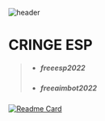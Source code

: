![header](https://capsule-render.vercel.app/api?type=waving&color=5532a8&text=dx9&desc=average%20aimbot&fontColor=ffffff&height=300&fontAlignY=40)

# CRINGE ESP
> - ##### freeesp2022
> - ##### freeaimbot2022

[![Readme Card](https://github-readme-stats.vercel.app/api/pin/?username=dx9ware&repo=github-readme-stats)](https://github.com/Lifecream/2022-Ctrl-C-Activities)
